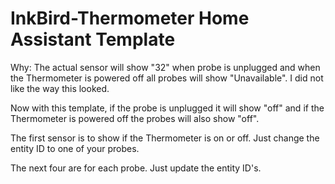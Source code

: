 # InkBird-Thermometer Home Assistant Template

Why:
The actual sensor will show "32" when probe is unplugged and when the Thermometer is powered off all probes will show "Unavailable".
I did not like the way this looked. 

Now with this template, if the probe is unplugged it will show "off" and if the Thermometer is powered off the probes will also show "off".


 The first sensor is to show if the Thermometer is on or off. Just change the entity ID to one of your probes.
 
 The next four are for each probe. Just update the entity ID's.
